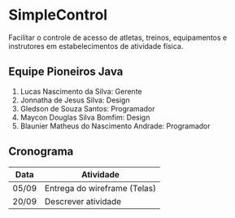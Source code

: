# SimpleControl
Facilitar o controle de acesso de atletas, treinos, equipamentos e instrutores em estabelecimentos de atividade física.


## Equipe Pioneiros Java
1. Lucas Nascimento da Silva: Gerente
2. Jonnatha de Jesus Silva: Design 
3. Gledson de Souza Santos: Programador
4. Maycon Douglas Silva Bomfim: Design 
5. Blaunier Matheus do Nascimento Andrade: Programador

## Cronograma
Data | Atividade
------------ | -------------
05/09 | Entrega do wireframe (Telas)
20/09 | Descrever atividade
